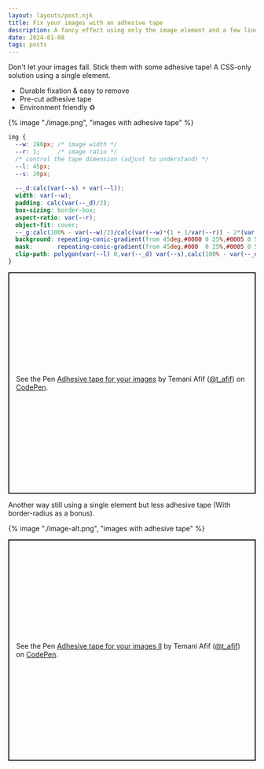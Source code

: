 ```yaml
---
layout: layouts/post.njk
title: Fix your images with an adhesive tape
description: A fancy effect using only the image element and a few lines of code
date: 2024-01-08
tags: posts
---
```


Don't let your images fall. Stick them with some adhesive tape! A CSS-only solution using a single element.
* Durable fixation & easy to remove
* Pre-cut adhesive tape
* Environment friendly ♻️


{% image "./image.png", "images with adhesive tape" %}

```css
img {
  --w: 280px; /* image width */
  --r: 1;     /* image ratio */
  /* control the tape dimension (adjust to understand) */
  --l: 45px;
  --s: 20px; 
  
  --_d:calc(var(--s) + var(--l));
  width: var(--w);
  padding: calc(var(--_d)/2);
  box-sizing: border-box;
  aspect-ratio: var(--r);
  object-fit: cover;
  --_g:calc(100% - var(--w)/2)/calc(var(--w)*(1 + 1/var(--r)) - 2*(var(--s) + var(--_d)));
  background: repeating-conic-gradient(from 45deg,#0000 0 25%,#0005 0 50%) var(--_g);
  mask:       repeating-conic-gradient(from 45deg,#000  0 25%,#0005 0 50%) var(--_g);
  clip-path: polygon(var(--l) 0,var(--_d) var(--s),calc(100% - var(--_d)) var(--s),calc(100% - var(--l)) 0,100% var(--l),calc(100% - var(--s)) var(--_d),calc(100% - var(--s)) calc(100% - var(--_d)),100% calc(100% - var(--l)),calc(100% - var(--l)) 100%,calc(100% - var(--_d)) calc(100% - var(--s)),var(--_d) calc(100% - var(--s)),var(--l) 100%,0 calc(100% - var(--l)),var(--s) calc(100% - var(--_d)),var(--s) var(--_d),0 var(--l))
}
```

<p class="codepen" data-height="450" data-default-tab="result" data-slug-hash="rNRxJPj" data-preview="true" data-user="t_afif" style="height: 450px; box-sizing: border-box; display: flex; align-items: center; justify-content: center; border: 2px solid; margin: 1em 0; padding: 1em;">
  <span>See the Pen <a href="https://codepen.io/t_afif/pen/rNRxJPj">
  Adhesive tape for your images</a> by Temani Afif (<a href="https://codepen.io/t_afif">@t_afif</a>)
  on <a href="https://codepen.io">CodePen</a>.</span>
</p>

Another way still using a single element but less adhesive tape (With border-radius as a bonus).

{% image "./image-alt.png", "images with adhesive tape" %}


<p class="codepen" data-height="450" data-default-tab="result" data-slug-hash="jOJrazb" data-preview="true" data-user="t_afif" style="height: 450px; box-sizing: border-box; display: flex; align-items: center; justify-content: center; border: 2px solid; margin: 1em 0; padding: 1em;">
  <span>See the Pen <a href="https://codepen.io/t_afif/pen/jOJrazb">
  Adhesive tape for your images II</a> by Temani Afif (<a href="https://codepen.io/t_afif">@t_afif</a>)
  on <a href="https://codepen.io">CodePen</a>.</span>
</p>
<script async src="https://cpwebassets.codepen.io/assets/embed/ei.js"></script>